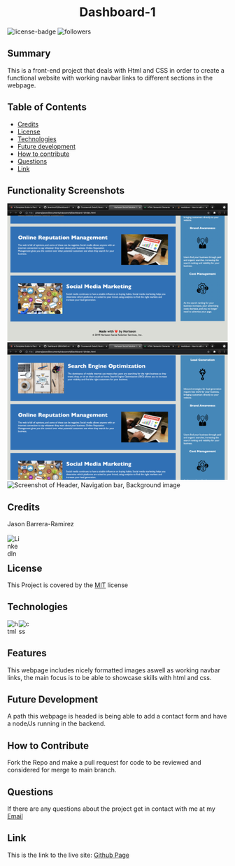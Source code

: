 
<h1 align="center">Dashboard-1</h1> 
  
[LinkedIn]: https://www.linkedin.com/in/jason-barrera-ramirez-b2a473204/
![license-badge](https://img.shields.io/badge/License-MIT-blueviolet)
![followers](https://img.shields.io/github/followers/jbramirez03?style=social)

[MIT]: https://choosealicense.com/licenses/mit/
## Summary
This is a front-end project that deals with Html and CSS in order to create a functional website with working navbar links to different sections in the webpage.
## Table of Contents
- [Credits](#credits)
- [License](#license)
- [Technologies](#technologies)
- [Future development](#future-development)
- [How to contribute](#how-to-contribute)
- [Questions](#questions)
- [Link](#link)

## Functionality Screenshots
![Screenshot of Footer](./assets/images/screenshot-1.png)
![Screenshot of Main blocks and side bar](./assets/images/screenshot-2.png)
![Screenshot of Header, Navigation bar, Background image](./assets/images/screenshot-3.png)
## Credits
Jason Barrera-Ramirez<br><br>
[<img align="left" width="28px" alt="LinkedIn" src="https://user-images.githubusercontent.com/82244776/128110957-497edff3-59dc-41d6-89bc-be7570e441fe.png" />][LinkedIn]<br><br>
## License
This Project is covered by the [MIT] license
## Technologies
[html]: https://developer.mozilla.org/en-US/docs/Web/HTML
[css]: https://developer.mozilla.org/en-US/docs/Web/CSS
[<img align="left" width="26px" alt="html" src="https://user-images.githubusercontent.com/82244776/132128634-b2933978-42eb-401a-95d7-43a570d66634.png">][html]
[<img align="left" width="26px" alt="css" src="https://user-images.githubusercontent.com/82244776/132128712-8f0e657e-3337-4cc0-a9ac-4bd9ffc8576c.png">][css]<br><br>
## Features
This webpage includes nicely formatted images aswell as working navbar links, the main focus is to be able to showcase skills with html and css.
## Future Development
A path this webpage is headed is being able to add a contact form and have a node/Js running in the backend.
## How to Contribute
Fork the Repo and make a pull request for code to be reviewed and considered for merge to main branch.
## Questions
If there are any questions about the project get in contact with me at my [Email](mailto:jason1287712@gmail.com)
## Link 
This is the link to the live site: [Github Page](https://jbramirez03.github.io/Dashboard-1/)